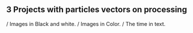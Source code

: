 ## 3 Projects with particles vectors on processing
/ Images in Black and white.
/ Images in Color.
/ The time in text.
